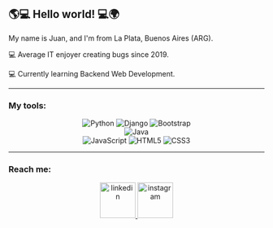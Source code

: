 ## 🌎💻 Hello world! 💻🌍
My name is Juan, and I'm from La Plata, Buenos Aires (ARG).

💻 Average IT enjoyer creating bugs since 2019.

💻 Currently learning Backend Web Development.

-----------------------
### My tools:

<div align="center">
  <img src="https://img.shields.io/badge/Python-FFD43B?style=for-the-badge&logo=python&logoColor=blue" alt="Python">
  <img src="https://img.shields.io/badge/django-%23092E20.svg?style=for-the-badge&logo=django&logoColor=white" alt="Django">
  <img src="https://img.shields.io/badge/bootstrap-%238511FA.svg?style=for-the-badge&logo=bootstrap&logoColor=white" alt="Bootstrap">
  <br>
  <img src="https://img.shields.io/badge/java-%23ED8B00.svg?style=for-the-badge&logo=openjdk&logoColor=white" alt="Java">
  <br>
  <img src="https://img.shields.io/badge/javascript-%23323330.svg?style=for-the-badge&logo=javascript&logoColor=%23F7DF1E" alt="JavaScript">
  <img src="https://img.shields.io/badge/html5-%23E34F26.svg?style=for-the-badge&logo=html5&logoColor=white" alt="HTML5">
  <img src="https://img.shields.io/badge/css3-%231572B6.svg?style=for-the-badge&logo=css3&logoColor=white" alt="CSS3">
</div>

-----------------------

### Reach me:
<div align="center">
  <a href="https://www.linkedin.com/in/juan-montalivet/">
    <img src="https://cdn.jsdelivr.net/npm/simple-icons@3.0.1/icons/linkedin.svg" alt="linkedin" height="70">
  </a>
  <a href="https://www.instagram.com/juahse/">
    <img src="https://cdn.jsdelivr.net/npm/simple-icons@3.0.1/icons/instagram.svg" alt="instagram" height="70">
  </a>
</div>
